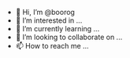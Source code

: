 - 👋 Hi, I’m @boorog
- 👀 I’m interested in ...
- 🌱 I’m currently learning ...
- 💞️ I’m looking to collaborate on ...
- 📫 How to reach me ...

<!---
boorog/boorog is a ✨ special ✨ repository because its `README.md` (this file) appears on your GitHub profile.
You can click the Preview link to take a look at your changes.
--->
